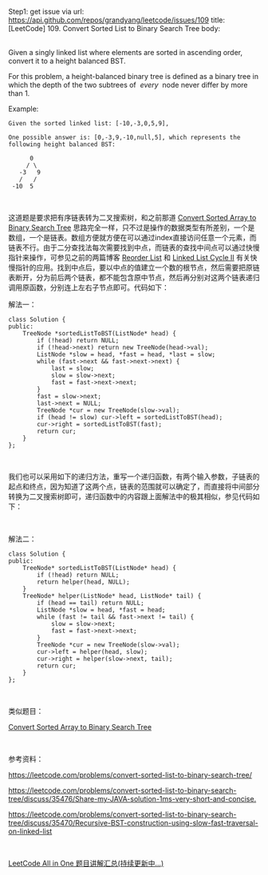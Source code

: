 Step1: get issue via url: https://api.github.com/repos/grandyang/leetcode/issues/109 
 title:[LeetCode] 109. Convert Sorted List to Binary Search Tree 
 body:  
  

Given a singly linked list where elements are sorted in ascending order, convert it to a height balanced BST.

For this problem, a height-balanced binary tree is defined as a binary tree in which the depth of the two subtrees of  _every_  node never differ by more than 1.

Example:
    
    
    Given the sorted linked list: [-10,-3,0,5,9],
    
    One possible answer is: [0,-3,9,-10,null,5], which represents the following height balanced BST:
    
          0
         / \
       -3   9
       /   /
     -10  5

 

这道题是要求把有序链表转为二叉搜索树，和之前那道 [Convert Sorted Array to Binary Search Tree](http://www.cnblogs.com/grandyang/p/4295245.html) 思路完全一样，只不过是操作的数据类型有所差别，一个是数组，一个是链表。数组方便就方便在可以通过index直接访问任意一个元素，而链表不行。由于二分查找法每次需要找到中点，而链表的查找中间点可以通过快慢指针来操作，可参见之前的两篇博客 [Reorder List](http://www.cnblogs.com/grandyang/p/4254860.html) 和 [Linked List Cycle II](http://www.cnblogs.com/grandyang/p/4137302.html) 有关快慢指针的应用。找到中点后，要以中点的值建立一个数的根节点，然后需要把原链表断开，分为前后两个链表，都不能包含原中节点，然后再分别对这两个链表递归调用原函数，分别连上左右子节点即可。代码如下：  
  


解法一：
    
    
    class Solution {
    public:
        TreeNode *sortedListToBST(ListNode* head) {
            if (!head) return NULL;
            if (!head->next) return new TreeNode(head->val);
            ListNode *slow = head, *fast = head, *last = slow;
            while (fast->next && fast->next->next) {
                last = slow;
                slow = slow->next;
                fast = fast->next->next;
            }
            fast = slow->next;
            last->next = NULL;
            TreeNode *cur = new TreeNode(slow->val);
            if (head != slow) cur->left = sortedListToBST(head);
            cur->right = sortedListToBST(fast);
            return cur;
        }
    };

 

我们也可以采用如下的递归方法，重写一个递归函数，有两个输入参数，子链表的起点和终点，因为知道了这两个点，链表的范围就可以确定了，而直接将中间部分转换为二叉搜索树即可，递归函数中的内容跟上面解法中的极其相似，参见代码如下：

 

解法二：
    
    
    class Solution {
    public:
        TreeNode* sortedListToBST(ListNode* head) {
            if (!head) return NULL;
            return helper(head, NULL);
        }
        TreeNode* helper(ListNode* head, ListNode* tail) {
            if (head == tail) return NULL;
            ListNode *slow = head, *fast = head;
            while (fast != tail && fast->next != tail) {
                slow = slow->next;
                fast = fast->next->next;
            }
            TreeNode *cur = new TreeNode(slow->val);
            cur->left = helper(head, slow);
            cur->right = helper(slow->next, tail);
            return cur;
        }
    };

 

类似题目：

[Convert Sorted Array to Binary Search Tree](http://www.cnblogs.com/grandyang/p/4295245.html)

 

参考资料：

<https://leetcode.com/problems/convert-sorted-list-to-binary-search-tree/>

<https://leetcode.com/problems/convert-sorted-list-to-binary-search-tree/discuss/35476/Share-my-JAVA-solution-1ms-very-short-and-concise.>

<https://leetcode.com/problems/convert-sorted-list-to-binary-search-tree/discuss/35470/Recursive-BST-construction-using-slow-fast-traversal-on-linked-list>

 

[LeetCode All in One 题目讲解汇总(持续更新中...)](http://www.cnblogs.com/grandyang/p/4606334.html)
